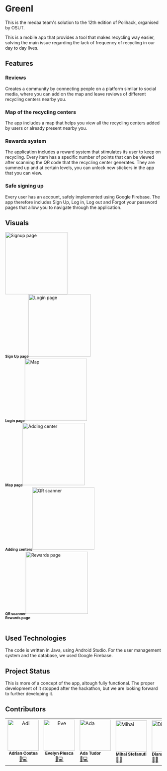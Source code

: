 # GreenI

This is the medaa team's solution to the 12th edition of Polihack, organised by OSUT.

This is a mobile app that provides a tool that makes recycling way easier, solving the main issue regarding the lack of frequency of recycling in our day to day lives.

## Features

### Reviews

Creates a community by connecting people on a platform similar to social media, where you can add on the map and leave reviews of different recycling centers nearby you.

### Map of the recycling centers

The app includes a map that helps you view all the recycling centers added by users or already present nearby you. 

### Rewards system

The application includes a reward system that stimulates its user to keep on recycling. Every item has a specific number of points that can be viewed after scanning the QR code that the recycling center generates. They are summed up and at certain levels, you can unlock new stickers in the app that you can view.

### Safe signing up

Every user has an account, safely implemented using Google Firebase. The app therefore includes Sign Up, Log in, Log out and Forgot your password pages that allow you to navigate through the application. 

## Visuals

<table>
  <tr align="center">
    <img src="code/demo-images/signup-page.jpeg" width="200px;" alt="Signup page"/><br />
    <sub><b>Sign Up page</b></sub></a>
  </tr>
  <tr align="code/center"> 
    <img src="code/demo-images/login-page.jpeg" width="200px;" alt="Login page"/><br />
    <sub><b>Login page</b></sub></a>
  </tr>
  <tr align="center">
    <img src="code/demo-images/map.jpeg" width="200px;" alt="Map"/><br />
    <sub><b>Map page</b></sub></a>
  </tr>
  <tr align="center">
    <img src="code/demo-images/centers.jpeg" width="200px;" alt="Adding center"/><br />
    <sub><b>Adding centers</b></sub></a>
  </tr>
  <tr align="center">
    <img src="code/demo-images/qr-scanner.jpeg" width="200px;" alt="QR scanner"/><br />
    <sub><b>QR scanner</b></sub></a>
  </tr>
  <tr align="center">
    <img src="code/demo-images/rewards.jpeg" width="200px;" alt="Rewards page"/><br />
    <sub><b>Rewards page</b></sub></a>
  </tr>
</table>

## Used Technologies

The code is written in Java, using Android Studio. 
For the user management system and the database, we used Google Firebase.

## Project Status

This is more of a concept of the app, altough fully functional. The proper development of it stopped after the hackathon, but we are looking forward to further developing it.

## Contributors

<table>
  <tr>
    <td align="center">
        <a href="https://github.com/adivd15">
            <img src="contributors/adi.jpg" width="100px;" alt="Adi"/><br />
            <sub><b>Adrian Costea</b></sub></a><br />
        <a href="https://github.com/adivd15" title="Team leader">🐛💻</a>
    </td>
    <td align="center">
        <a href="https://github.com/plescaevelyn">
            <img src="contributors/eve.png" width="100px;" alt="Eve"/><br />
            <sub><b>Evelyn Plesca</b></sub></a><br />
        <a href="https://github.com/plescaevelyn" title="Electronist and Finance">📁💻</a> 
    </td>
    <td>
      <img src="contributors/ada.jpeg" width="100px;" alt="Ada"/><br />
      <sub><b>Ada Tudor</b></sub></a><br />
      <a href="https://github.com/DaNoobRo" title="Designer">🎨💻</a>
    </td>
    <td>
      <img src="contributors/mihai.jpeg" width="100px;" alt="Mihai"/><br />
      <sub><b>Mihai Stefanuti</b></sub></a><br />
      <a href="https://github.com/stefaux" title="Api Dev">💾🧩</a>
    </td>
    <td>
      <img src="contributors/diana.jpeg" width="100px;" alt="Diana"/><br />
      <sub><b>Diana Trif</b></sub></a><br />
      <a href="https://github.com/DianaT08" title="Dev">🔌🌐</a>
    </td>
  </tr>
</table>
